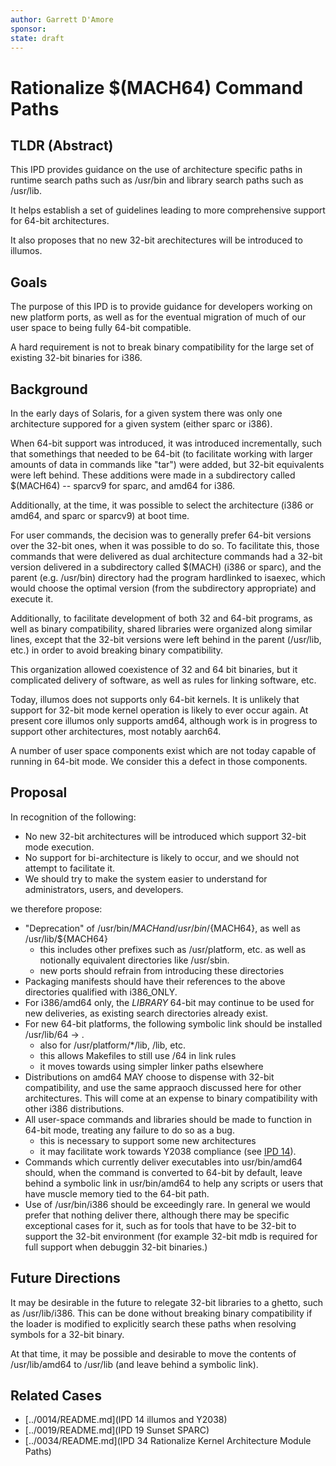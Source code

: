 ```yaml
---
author: Garrett D'Amore
sponsor:
state: draft
---
```


# Rationalize $(MACH64) Command Paths

## TLDR (Abstract)

This IPD provides guidance on the use of architecture specific
paths in runtime search paths such as /usr/bin and library
search paths such as /usr/lib.

It helps establish a set of guidelines leading to more
comprehensive support for 64-bit architectures.

It also proposes that no new 32-bit arechitectures will be
introduced to illumos.

## Goals

The purpose of this IPD is to provide guidance for developers
working on new platform ports, as well as for the eventual migration
of much of our user space to being fully 64-bit compatible.

A hard requirement is not to break binary compatibility for the
large set of existing 32-bit binaries for i386.

## Background

In the early days of Solaris, for a given system there was only
one architecture suppored for a given system (either sparc or i386).

When 64-bit support was introduced, it was introduced incrementally,
such that somethings that needed to be 64-bit (to facilitate working
with larger amounts of data in commands like "tar") were added, but
32-bit equivalents were left behind.
These additions were made in a subdirectory called $(MACH64) --
sparcv9 for sparc, and amd64 for i386.

Additionally, at the time, it was possible to select the architecture
(i386 or amd64, and sparc or sparcv9) at boot time.

For user commands, the decision was to generally prefer 64-bit versions
over the 32-bit ones, when it was possible to do so.
To facilitate this, those commands that were delivered as dual
architecture commands had a 32-bit version delivered in a subdirectory
called $(MACH) (i386 or sparc), and the parent (e.g. /usr/bin)
directory had the program hardlinked to isaexec, which would choose
the optimal version (from the subdirectory appropriate) and execute it.

Additionally, to facilitate development of both 32 and 64-bit programs,
as well as binary compatibility, shared libraries were organized along
similar lines, except that the 32-bit versions were left behind in the
parent (/usr/lib, etc.) in order to avoid breaking binary compatibility.

This organization allowed coexistence of 32 and 64 bit binaries, but
it complicated delivery of software, as well as rules for linking
software, etc.

Today, illumos does not supports only 64-bit kernels.
It is unlikely that support for 32-bit mode kernel operation is likely
to ever occur again.  At present core illumos only supports amd64,
although work is in progress to support other architectures, most
notably aarch64.

A number of user space components exist which are not today capable
of running in 64-bit mode.  We consider this a defect in those
components.

## Proposal

In recognition of the following:

* No new 32-bit architectures will be introduced which support 32-bit mode execution.
* No support for bi-architecture is likely to occur, and we should not attempt to facilitate it.
* We should try to make the system easier to understand for administrators, users, and developers.

we therefore propose:

* "Deprecation" of /usr/bin/${MACH} and /usr/bin/${MACH64}, as well as /usr/lib/${MACH64}
  - this includes other prefixes such as /usr/platform, etc. as well as notionally equivalent
    directories like /usr/sbin.
  - new ports should refrain from introducing these directories
* Packaging manifests should have their references to the above directories qualified with i386_ONLY.
* For i386/amd64 only, the *LIBRARY* 64-bit may continue to be used for new deliveries, as existing
  search directories already exist. 
* For new 64-bit platforms, the following symbolic link should be installed /usr/lib/64 -> .
  - also for /usr/platform/*/lib, /lib, etc.
  - this allows Makefiles to still use /64 in link rules
  - it moves towards using simpler linker paths elsewhere
* Distributions on amd64 MAY choose to dispense with 32-bit compatibility, and use the same appraoch
  discussed here for other architectures.  This will come at an expense to binary compatibility with
  other i386 distributions.
* All user-space commands and libraries should be made to function in 64-bit mode, treating any
  failure to do so as a bug.
  - this is necessary to support some new architectures
  - it may facilitate work towards Y2038 compliance (see [IPD 14](../0014/README.md)).
* Commands which currently deliver executables into usr/bin/amd64 should, when the command is
  converted to 64-bit by default, leave behind a symbolic link in usr/bin/amd64 to help any
  scripts or users that have muscle memory tied to the 64-bit path.
* Use of /usr/bin/i386 should be exceedingly rare.  In general we would prefer that nothing
  deliver there, although there may be specific exceptional cases for it, such as for tools that
  have to be 32-bit to support the 32-bit environment (for example 32-bit mdb is required for
  full support when debuggin 32-bit binaries.)

## Future Directions

It may be desirable in the future to relegate 32-bit libraries to a ghetto, such as /usr/lib/i386.
This can be done without breaking binary compatibility if the loader is modified to explicitly search
these paths when resolving symbols for a 32-bit binary.

At that time, it may be possible and desirable to move the contents of /usr/lib/amd64 to /usr/lib (and leave
behind a symbolic link).

## Related Cases

* [../0014/README.md](IPD 14 illumos and Y2038)
* [../0019/README.md](IPD 19 Sunset SPARC)
* [../0034/README.md](IPD 34 Rationalize Kernel Architecture Module Paths)
